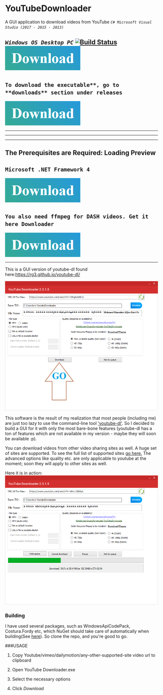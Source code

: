 # YouTubeDownloader
A GUI application to download videos from YouTube
*`C# Microsoft Visual Studio (2017 - 2015 - 2013)`*
## ***``Windows OS Desktop PC``*** [![Build Status](https://ci.appveyor.com/api/projects/status/um3h4xqen7vql7o2/branch/master?svg=true)](https://github.com/CreateDownloader/YouTubeDownloader/)  [![Build YouTube Downloader](https://raw.githubusercontent.com/CreateDownloader/KugouDownloader/master/Download.PNG)](https://github.com/CreateDownloader/YouTubeDownloader/releases/tag/Debug)

## **`To download the executable**, go to **downloads** section under releases`**
 [![Build YouTube Downloader](https://raw.githubusercontent.com/CreateDownloader/KugouDownloader/master/Download.PNG)](https://github.com/CreateDownloader/YouTubeDownloader/releases)
 

 ***
  ***
***

## The Prerequisites are Required: Loading Preview   
## **`Microsoft .NET Framework 4`**
 [![Build You need dot net framework 4 to run the application. Get it here Downloader](https://raw.githubusercontent.com/CreateDownloader/KugouDownloader/master/Download.PNG)](https://www.microsoft.com/en-in/download/details.aspx?id=17851)

## **`You also need ffmpeg for DASH videos. Get it here Downloader`**
[![Build You also need ffmpeg for DASH videos. Get it here Downloader](https://raw.githubusercontent.com/CreateDownloader/KugouDownloader/master/Download.PNG)](http://ffmpeg.org/download.html)
***

This is a GUI version of youtube-dl found here:https://rg3.github.io/youtube-dl/

![Screenshot](Youtube-downloader.png)

This software is the result of my realization that most people (including me) are just too lazy to use the command-line tool ['youtube-dl'](https://rg3.github.io/youtube-dl/). So I decided to build a GUI for it with only the most bare-bone features (youtube-dl has a ton of features which are not available in my version - maybe they will soon be available :p).

You can download videos from other video sharing sites as well. A huge set of sites are supported. To see the full list of supported sites [go here.](https://rg3.github.io/youtube-dl/supportedsites.html) The advanced options like quality etc. are only applicable to youtube at the moment; soon they will apply to other sites as well.

Here it is in action:
![screenshot](Youtube-downloader2.png)


### Building

I have used several packages, such as WindowsApiCodePack, Costura.Fordy etc, which NuGet should take care of automatically when building(See [here](https://docs.nuget.org/Consume/Package-Restore)). So clone the repo, and you're good to go.





###USAGE

1. Copy Youtube/vimeo/dailymotion/any-other-supported-site video url to clipboard

2. Open YouTube Downloader.exe

3. Select the necessary options

4. Click *Download*
